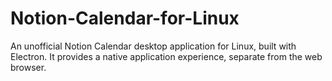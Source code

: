 # Notion-Calendar-for-Linux
An unofficial Notion Calendar desktop application for Linux, built with Electron. It provides a native application experience, separate from the web browser.
